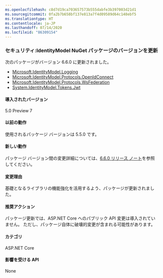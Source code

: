 ```yaml
---
ms.openlocfilehash: c8d7d19ca703657573b555dabfe3b397003d21d1
ms.sourcegitcommit: 0fa2b7b658bf137e813a7f4d09589d64c148ebf5
ms.translationtype: HT
ms.contentlocale: ja-JP
ms.lasthandoff: 07/14/2020
ms.locfileid: "86309154"
---
```

### <a name="security-identitymodel-nuget-package-versions-updated"></a>セキュリティ:IdentityModel NuGet パッケージのバージョンを更新

次のパッケージがバージョン 6.6.0 に更新されました。

- [Microsoft.IdentityModel.Logging](https://www.nuget.org/packages/Microsoft.IdentityModel.Logging)
- [Microsoft.IdentityModel.Protocols.OpenIdConnect](https://www.nuget.org/packages/Microsoft.IdentityModel.Protocols.OpenIdConnect)
- [Microsoft.IdentityModel.Protocols.WsFederation](https://www.nuget.org/packages/Microsoft.IdentityModel.Protocols.WsFederation)
- [System.IdentityModel.Tokens.Jwt](https://www.nuget.org/packages/System.IdentityModel.Tokens.Jwt)

#### <a name="version-introduced"></a>導入されたバージョン

5.0 Preview 7

#### <a name="old-behavior"></a>以前の動作

使用されるパッケージ バージョンは 5.5.0 です。

#### <a name="new-behavior"></a>新しい動作

パッケージ バージョン間の変更詳細については、[6.6.0 リリース ノート](https://github.com/AzureAD/azure-activedirectory-identitymodel-extensions-for-dotnet/releases/tag/6.6.0)を参照してください。

#### <a name="reason-for-change"></a>変更理由

基礎となるライブラリの機能強化を活用するよう、パッケージが更新されました。

#### <a name="recommended-action"></a>推奨アクション

パッケージ更新では、ASP.NET Core へのパブリック API 変更は導入されていません。 ただし、パッケージ自体に破壊的変更が含まれる可能性があります。

#### <a name="category"></a>カテゴリ

ASP.NET Core

#### <a name="affected-apis"></a>影響を受ける API

None

<!--

#### Affected APIs

Not detectable via API analysis

-->
